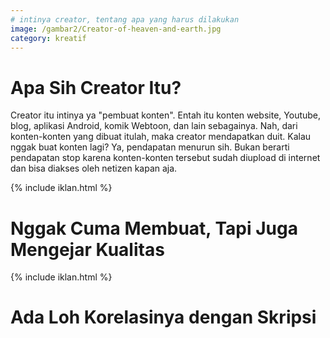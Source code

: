 ```yaml
---
# intinya creator, tentang apa yang harus dilakukan
image: /gambar2/Creator-of-heaven-and-earth.jpg
category: kreatif
---
```


# Apa Sih Creator Itu?

Creator itu intinya ya "pembuat konten". Entah itu konten website, Youtube, blog, aplikasi Android, komik Webtoon, dan lain sebagainya. Nah, dari konten-konten yang dibuat itulah, maka creator mendapatkan duit. Kalau nggak buat konten lagi? Ya, pendapatan menurun sih. Bukan berarti pendapatan stop karena konten-konten tersebut sudah diupload di internet dan bisa diakses oleh netizen kapan aja.

{% include iklan.html %}

# Nggak Cuma Membuat, Tapi Juga Mengejar Kualitas

{% include iklan.html %}

# Ada Loh Korelasinya dengan Skripsi
